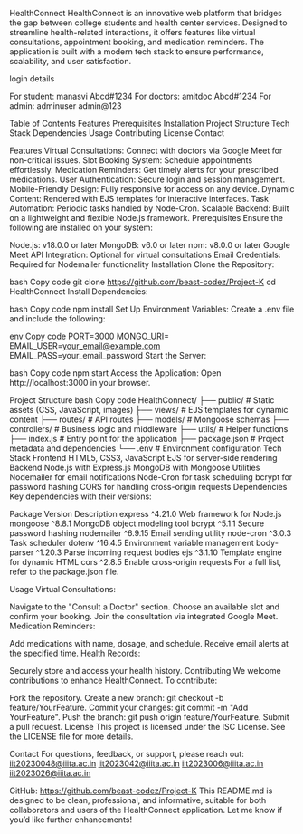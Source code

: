 HealthConnect
HealthConnect is an innovative web platform that bridges the gap between college students and health center services. Designed to streamline health-related interactions, it offers features like virtual consultations, appointment booking, and medication reminders. The application is built with a modern tech stack to ensure performance, scalability, and user satisfaction.

login details 

For student:
manasvi
Abcd#1234
For doctors:
amitdoc
Abcd#1234
For admin:
adminuser
admin@123


Table of Contents
Features
Prerequisites
Installation
Project Structure
Tech Stack
Dependencies
Usage
Contributing
License
Contact

Features
Virtual Consultations: Connect with doctors via Google Meet for non-critical issues.
Slot Booking System: Schedule appointments effortlessly.
Medication Reminders: Get timely alerts for your prescribed medications.
User Authentication: Secure login and session management.
Mobile-Friendly Design: Fully responsive for access on any device.
Dynamic Content: Rendered with EJS templates for interactive interfaces.
Task Automation: Periodic tasks handled by Node-Cron.
Scalable Backend: Built on a lightweight and flexible Node.js framework.
Prerequisites
Ensure the following are installed on your system:

Node.js: v18.0.0 or later
MongoDB: v6.0 or later
npm: v8.0.0 or later
Google Meet API Integration: Optional for virtual consultations
Email Credentials: Required for Nodemailer functionality
Installation
Clone the Repository:

bash
Copy code
git clone https://github.com/beast-codez/Project-K
cd HealthConnect
Install Dependencies:

bash
Copy code
npm install
Set Up Environment Variables: Create a .env file and include the following:

env
Copy code
PORT=3000
MONGO_URI=
EMAIL_USER=your_email@example.com
EMAIL_PASS=your_email_password
Start the Server:

bash
Copy code
npm start
Access the Application: Open http://localhost:3000 in your browser.

Project Structure
bash
Copy code
HealthConnect/
├── public/          # Static assets (CSS, JavaScript, images)
├── views/           # EJS templates for dynamic content
├── routes/          # API routes
├── models/          # Mongoose schemas
├── controllers/     # Business logic and middleware
├── utils/           # Helper functions
├── index.js         # Entry point for the application
├── package.json     # Project metadata and dependencies
└── .env             # Environment configuration
Tech Stack
Frontend
HTML5, CSS3, JavaScript
EJS for server-side rendering
Backend
Node.js with Express.js
MongoDB with Mongoose
Utilities
Nodemailer for email notifications
Node-Cron for task scheduling
bcrypt for password hashing
CORS for handling cross-origin requests
Dependencies
Key dependencies with their versions:

Package	Version	Description
express	^4.21.0	Web framework for Node.js
mongoose	^8.8.1	MongoDB object modeling tool
bcrypt	^5.1.1	Secure password hashing
nodemailer	^6.9.15	Email sending utility
node-cron	^3.0.3	Task scheduler
dotenv	^16.4.5	Environment variable management
body-parser	^1.20.3	Parse incoming request bodies
ejs	^3.1.10	Template engine for dynamic HTML
cors	^2.8.5	Enable cross-origin requests
For a full list, refer to the package.json file.

Usage
Virtual Consultations:

Navigate to the "Consult a Doctor" section.
Choose an available slot and confirm your booking.
Join the consultation via integrated Google Meet.
Medication Reminders:

Add medications with name, dosage, and schedule.
Receive email alerts at the specified time.
Health Records:

Securely store and access your health history.
Contributing
We welcome contributions to enhance HealthConnect. To contribute:

Fork the repository.
Create a new branch: git checkout -b feature/YourFeature.
Commit your changes: git commit -m "Add YourFeature".
Push the branch: git push origin feature/YourFeature.
Submit a pull request.
License
This project is licensed under the ISC License. See the LICENSE file for more details.

Contact
For questions, feedback, or support, please reach out:
iit20230048@iiita.ac.in
iit2023042@iiita.ac.in
iit2023006@iiita.ac.in
iit2023026@iiita.ac.in

GitHub: https://github.com/beast-codez/Project-K
This README.md is designed to be clean, professional, and informative, suitable for both collaborators and users of the HealthConnect application. Let me know if you’d like further enhancements!
